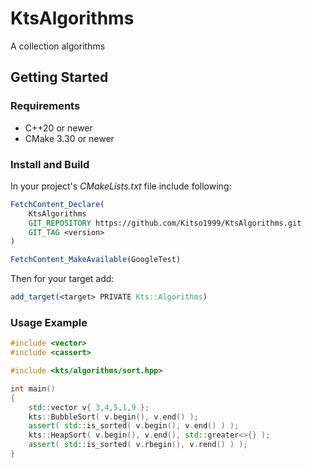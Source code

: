 # KtsAlgorithms
A collection algorithms

## Getting Started
### Requirements
- C++20 or newer
- CMake 3.30 or newer

### Install and Build
In your project's *CMakeLists.txt* file include following:
``` CMake
FetchContent_Declare(
    KtsAlgorithms
    GIT_REPOSITORY https://github.com/Kitso1999/KtsAlgorithms.git
    GIT_TAG <version>
)

FetchContent_MakeAvailable(GoogleTest)
```

Then for your target add:
``` CMake
add_target(<target> PRIVATE Kts::Algorithms)
```

### Usage Example

``` C++
#include <vector>
#include <cassert>

#include <kts/algorithms/sort.hpp>

int main()
{
    std::vector v{ 3,4,5,1,9 };
    kts::BubbleSort( v.begin(), v.end() );
    assert( std::is_sorted( v.begin(), v.end() ) );
    kts::HeapSort( v.begin(), v.end(), std::greater<>{} );
    assert( std::is_sorted( v.rbegin(), v.rend() ) );    
}
```
